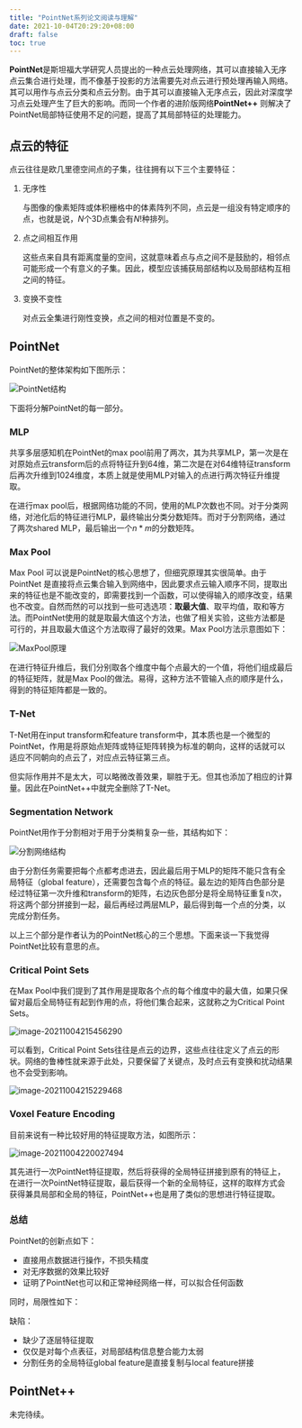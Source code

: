 ```yaml
---
title: "PointNet系列论文阅读与理解"
date: 2021-10-04T20:29:20+08:00
draft: false
toc: true
---
```


**PointNet**是斯坦福大学研究人员提出的一种点云处理网络，其可以直接输入无序点云集合进行处理，而不像基于投影的方法需要先对点云进行预处理再输入网络。其可以用作与点云分类和点云分割。由于其可以直接输入无序点云，因此对深度学习点云处理产生了巨大的影响。而同一个作者的进阶版网络**PointNet++** 则解决了PointNet局部特征使用不足的问题，提高了其局部特征的处理能力。

## 点云的特征

点云往往是欧几里德空间点的子集，往往拥有以下三个主要特征：

1. 无序性

   与图像的像素矩阵或体积栅格中的体素阵列不同，点云是一组没有特定顺序的点，也就是说，$N$个3D点集会有$N!$种排列。

2. 点之间相互作用

   这些点来自具有距离度量的空间，这就意味着点与点之间不是鼓励的，相邻点可能形成一个有意义的子集。因此，模型应该捕获局部结构以及局部结构互相之间的特征。

3. 变换不变性

   对点云全集进行刚性变换，点之间的相对位置是不变的。



## PointNet

PointNet的整体架构如下图所示：

![PointNet结构](https://0x2a-1254351943.cos.ap-guangzhou.myqcloud.com/img/image-20211004210924008.png)



下面将分解PointNet的每一部分。

### MLP

共享多层感知机在PointNet的max pool前用了两次，其为共享MLP，第一次是在对原始点云transform后的点将特征升到64维，第二次是在对64维特征transform后再次升维到1024维度，本质上就是使用MLP对输入的点进行两次特征升维提取。

在进行max pool后，根据网络功能的不同，使用的MLP次数也不同。对于分类网络，对池化后的特征进行MLP，最终输出分类分数矩阵。而对于分割网络，通过了两次shared MLP，最后输出一个$n*m$的分数矩阵。



### Max Pool

Max Pool 可以说是PointNet的核心思想了，但细究原理其实很简单。由于PointNet 是直接将点云集合输入到网络中，因此要求点云输入顺序不同，提取出来的特征也是不能改变的，即需要找到一个函数，可以使得输入的顺序改变，结果也不改变。自然而然的可以找到一些可选选项：**取最大值**、取平均值，取和等方法。而PointNet使用的就是取最大值这个方法，也做了相关实验，这些方法都是可行的，并且取最大值这个方法取得了最好的效果。Max Pool方法示意图如下：

![MaxPool原理](https://0x2a-1254351943.cos.ap-guangzhou.myqcloud.com/img/image-20211004213709574.png)

在进行特征升维后，我们分别取各个维度中每个点最大的一个值，将他们组成最后的特征矩阵，就是Max Pool的做法。易得，这种方法不管输入点的顺序是什么，得到的特征矩阵都是一致的。



### T-Net

T-Net用在input transform和feature transform中，其本质也是一个微型的PointNet，作用是将原始点矩阵或特征矩阵转换为标准的朝向，这样的话就可以适应不同朝向的点云了，对应点云特征第三点。

但实际作用并不是太大，可以略微改善效果，聊胜于无。但其也添加了相应的计算量。因此在PointNet++中就完全删除了T-Net。



### Segmentation Network

PointNet用作于分割相对于用于分类稍复杂一些，其结构如下：

![分割网络结构](https://0x2a-1254351943.cos.ap-guangzhou.myqcloud.com/img/image-20211004214341179.png)

由于分割任务需要把每个点都考虑进去，因此最后用于MLP的矩阵不能只含有全局特征（global feature），还需要包含每个点的特征。最左边的矩阵白色部分是经过特征第一次升维和transform的矩阵，右边灰色部分是将全局特征重复n次，将这两个部分拼接到一起，最后再经过两层MLP，最后得到每一个点的分类，以完成分割任务。



以上三个部分是作者认为的PointNet核心的三个思想。下面来谈一下我觉得PointNet比较有意思的点。



### Critical Point Sets

在Max Pool中我们提到了其作用是提取各个点的每个维度中的最大值，如果只保留对最后全局特征有起到作用的点，将他们集合起来，这就称之为Critical Point Sets。

![image-20211004215456290](https://0x2a-1254351943.cos.ap-guangzhou.myqcloud.com/img/image-20211004215456290.png)

可以看到，Critical Point Sets往往是点云的边界，这些点往往定义了点云的形状。网络的鲁棒性就来源于此处，只要保留了关键点，及时点云有变换和扰动结果也不会受到影响。

![image-20211004215229468](https://0x2a-1254351943.cos.ap-guangzhou.myqcloud.com/img/image-20211004215229468.png)





### Voxel Feature Encoding 

目前来说有一种比较好用的特征提取方法，如图所示：

![image-20211004220027494](https://0x2a-1254351943.cos.ap-guangzhou.myqcloud.com/img/image-20211004220027494.png)

其先进行一次PointNet特征提取，然后将获得的全局特征拼接到原有的特征上，在进行一次PointNet特征提取，最后获得一个新的全局特征，这样的取样方式会获得兼具局部和全局的特征，PointNet++也是用了类似的思想进行特征提取。



### 总结

PointNet的创新点如下：

- 直接用点数据进行操作，不损失精度
- 对无序数据的效果比较好
- 证明了PointNet也可以和正常神经网络一样，可以拟合任何函数

同时，局限性如下：

缺陷：

- 缺少了逐层特征提取
- 仅仅是对每个点表征，对局部结构信息整合能力太弱 
- 分割任务的全局特征global feature是直接复制与local feature拼接



## PointNet++

未完待续。

